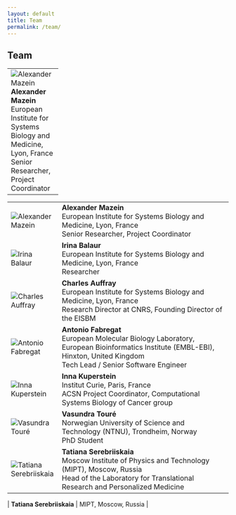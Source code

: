 ```yaml
---
layout: default
title: Team
permalink: /team/
---
```


## Team


<table>
    <tr>
      <td style="width: 100px;"><img src="../images/team/AlexanderMazein.jpg" alt="Alexander Mazein" /><br /><strong>Alexander Mazein</strong><br />European Institute for Systems Biology and Medicine, Lyon, France<br />Senior Researcher, Project Coordinator</td>
    </tr>
</table>



<table>
    <tr>
      <td style="width: 100px;"><img src="../images/team/AlexanderMazein.jpg" alt="Alexander Mazein" /></td>
      <td><strong>Alexander Mazein</strong><br />European Institute for Systems Biology and Medicine, Lyon, France<br />Senior Researcher, Project Coordinator</td>
    </tr>
    <tr>
      <td style="width: 100px;"><img src="../images/team/IrinaBalaur.jpg" alt="Irina Balaur"/></td>
      <td><strong>Irina Balaur</strong><br />European Institute for Systems Biology and Medicine, Lyon, France<br />Researcher</td>
    </tr>
    <tr>
      <td style="width: 100px;"><img src="../images/team/CharlesAuffray.jpg" alt="Charles Auffray"/></td>
      <td><strong>Charles Auffray</strong><br />European Institute for Systems Biology and Medicine, Lyon, France<br />Research Director at CNRS, Founding Director of the EISBM</td>
    </tr>
    <tr>
      <td style="width: 100px;"><img src="../images/team/AntonioFabregat.jpg" alt="Antonio Fabregat"/></td>
      <td><strong>Antonio Fabregat</strong><br />European Molecular Biology Laboratory, European Bioinformatics Institute (EMBL-EBI), Hinxton, United Kingdom<br />Tech Lead / Senior Software Engineer</td>
    </tr>
    <tr>
      <td style="width: 100px;"><img src="../images/team/InnaKuperstein.jpg" alt="Inna Kuperstein"/></td>
      <td><strong>Inna Kuperstein</strong><br />Institut Curie, Paris, France<br />ACSN Project Coordinator, Computational Systems Biology of Cancer group</td>
    </tr>
    <tr>
      <td style="width: 100px;"><img src="../images/team/VasundraToure.jpg" alt="Vasundra Touré"/></td>
      <td><strong>Vasundra Touré</strong><br />Norwegian University of Science and Technology (NTNU), Trondheim, Norway<br />PhD Student</td>
    </tr>
    <tr>
      <td style="width: 100px;"><img src="../images/team/TatianaSerebriiskaia.jpg" alt="Tatiana Serebriiskaia"/></td>
      <td><strong>Tatiana Serebriiskaia</strong><br />Moscow Institute of Physics and Technology (MIPT), Moscow, Russia<br />Head of the Laboratory for Translational Research and Personalized Medicine</td>
    </tr>
</table>

| **Tatiana Serebriiskaia** | MIPT, Moscow, Russia |
